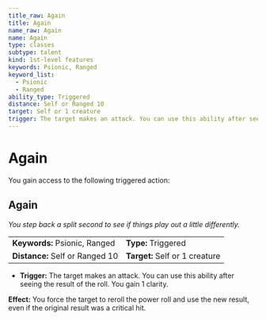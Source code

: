```yaml
---
title_raw: Again
title: Again
name_raw: Again
name: Again
type: classes
subtype: talent
kind: 1st-level features
keywords: Psionic, Ranged
keyword_list:
  - Psionic
  - Ranged
ability_type: Triggered
distance: Self or Ranged 10
target: Self or 1 creature
trigger: The target makes an attack. You can use this ability after seeing the result of the roll. You gain 1 clarity.
---
```


# Again

You gain access to the following triggered action:

## Again

*You step back a split second to see if things play out a little differently.*

|                                 |                                |
| :------------------------------ | :----------------------------- |
| **Keywords:** Psionic, Ranged   | **Type:** Triggered            |
| **Distance:** Self or Ranged 10 | **Target:** Self or 1 creature |

- **Trigger:** The target makes an attack. You can use this ability after seeing the result of the roll. You gain 1 clarity.

**Effect:** You force the target to reroll the power roll and use the new result, even if the original result was a critical hit.
